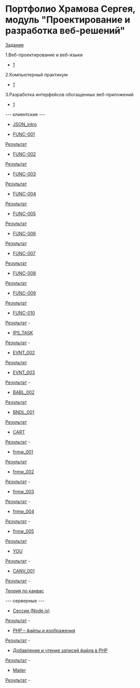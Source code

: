 # Портфолио Храмова Сергея, модуль "Проектирование и разработка веб-решений"

<a href="https://kodaktor.ru/herzen_tasks_2019">Задания</a>

1.Веб-проектирование и веб-языки

* <a href="http://kodaktor.ru/web_2017_Prilo1.pdf">1</a>

2.Компьютерный практикум

* <a href="http://kodaktor.ru/pra_2017_Prilo1.pdf">1</a>

3.Разработка интерфейсов обогащенных веб-приложений

* <a href="http://kodaktor.ru/inr_2017_Prilo1.pdf">1</a>

--- клиентские ---

* <a href="https://kodaktor.ru/g/json_intro">JSON_intro</a>

* <a href="https://kodaktor.ru/func_001">FUNC-001</a>

<a href="https://kodaktor.ru/task_func_bf01d">Результат</a>

* <a href="https://kodaktor.ru/func_002">FUNC-002</a>

<a href="https://kodaktor.ru/func_b41e7">Результат</a>

* <a href="https://kodaktor.ru/func_003">FUNC-003</a>

<a href="https://kodaktor.ru/func_14a94">Результат</a>

* <a href="https://kodaktor.ru/func_004">FUNC-004</a>

<a href="https://kodaktor.ru/func_16407">Результат</a>

* <a href="https://kodaktor.ru/func_005">FUNC-005</a>

<a href="https://kodaktor.ru/func_f841f">Результат</a>

* <a href="https://kodaktor.ru/func_006">FUNC-006</a>

<a href="https://kodaktor.ru/func_38c1b">Результат</a>

* <a href="https://kodaktor.ru/func_007">FUNC-007</a>

<a href="https://kodaktor.ru/func_d91af">Результат</a>

* <a href="https://kodaktor.ru/func_008">FUNC-008</a>

<a href="https://kodaktor.ru/zzzzzzz_a0f4a">Результат</a>

* <a href="https://kodaktor.ru/func_009">FUNC-009</a>

<a href="https://kodaktor.ru/func_2ac99">Результат</a>

* <a href="https://kodaktor.ru/func_010">FUNC-010</a>

<a href="">Результат</a>              -

* <a href="https://kodaktor.ru/g/ips_task">IPS_TASK</a>

<a href="">Результат</a>             -

* <a href="https://kodaktor.ru/evnt_002">EVNT_002</a>

<a href="https://kodaktor.ru/custom_45da5">Результат</a>

* <a href="https://kodaktor.ru/evnt_003">EVNT_003</a>

<a href="">Результат</a>        -

* <a href="https://kodaktor.ru/bind02032018">BABL_002</a>

<a href="https://kodaktor.ru/bind02032018_06736">Результат</a>

* <a href="https://kodaktor.ru/g/bndl_001">BNDL_001</a>

<a href="https://serega89kh.github.io/moment_bundle">Результат</a>

* <a href="https://kodaktor.ru/g/cart">CART</a>

<a href="">Результат</a>                     -

* <a href="https://kodaktor.ru/frmw_001">frmw_001</a>

<a href="https://kodaktor.ru/react_state_9a797">Результат</a>

* <a href="https://kodaktor.ru/frmw_002">frmw_002</a>

<a href="">Результат</a>                    -

* <a href="https://kodaktor.ru/frmw_003">frmw_003</a>

<a href="">Результат</a>                     -

* <a href="https://kodaktor.ru/frmw_004">frmw_004</a>

<a href="">Результат</a>                  -
 
* <a href="https://kodaktor.ru/frmw_005">frmw_005</a>

<a href="">Результат</a>

* <a href="https://kodaktor.ru/you">YOU</a>

<a href="">Результат</a>                 -

* <a href="http://kodaktor.ru/cnvs/lr_canvas_rates.pdf">CANV_001</a>
 
<a href="">Результат</a>                  -

<a href="http://kodaktor.ru/cnvs/theory">Теория по канвас</a>

--- серверные  --- 

* <a href="http://kodaktor.ru/sss/t4-2.pdf">Сессии (Node.js)</a>

<a href="">Результат</a>              -

* <a href="https://moodle.herzen.spb.ru/pluginfile.php/228455/mod_resource/content/1/lr.pdf">PHP – файлы и изображения
</a>

<a href="">Результат</a>                 -

* <a href="https://moodle.herzen.spb.ru/pluginfile.php/228177/mod_resource/content/1/lrfiles.pdf">Добавление и чтение записей файла в PHP</a>

<a href="">Результат</a>                -

* <a href="https://github.com/GossJS/mailer">Mailer</a>

<a href="">Результат</a>         -
